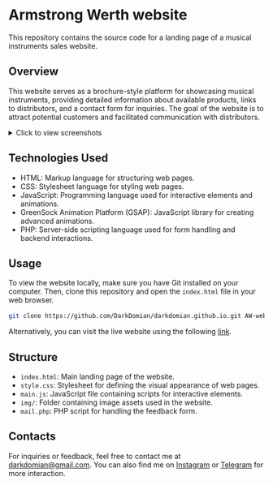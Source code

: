 # Armstrong Werth website

This repository contains the source code for a landing page of a musical instruments sales website.

## Overview

This website serves as a brochure-style platform for showcasing musical instruments, providing detailed information about available products, links to distributors, and a contact form for inquiries. The goal of the website is to attract potential customers and facilitated communication with distributors.

<details>
  <summary>Click to view screenshots</summary>

  ![Welcome](screenshots/welcome-section.jpg)
  ![Products](screenshots/products.jpg)
  ![timeline](screenshots/timeline.jpg)
  ![retailers](screenshots/retailers.jpg)
  ![feedback](screenshots/feedback.jpg)
</details>

## Technologies Used

- HTML: Markup language for structuring web pages.
- CSS: Stylesheet language for styling web pages.
- JavaScript: Programming language used for interactive elements and animations.
- GreenSock Animation Platform (GSAP): JavaScript library for creating advanced animations.
- PHP: Server-side scripting language used for form handling and backend interactions.

## Usage

To view the website locally, make sure you have Git installed on your computer. Then, clone this repository and open the `index.html` file in your web browser.

```bash
git clone https://github.com/DarkDomian/darkdomian.github.io.git AW-website
```

Alternatively, you can visit the live website using the following [link](https://new.aw-oboe.com.au).

## Structure

- `index.html`: Main landing page of the website.
- `style.css`: Stylesheet for defining the visual appearance of web pages.
- `main.js`: JavaScript file containing scripts for interactive elements.
- `img/`: Folder containing image assets used in the website.
- `mail.php`: PHP script for handling the feedback form.

## Contacts

For inquiries or feedback, feel free to contact me at [darkdomian@gmail.com](mailto:darkdomian@gmail.com).
You can also find me on [Instagram](https://www.instagram.com/darkdomian) or [Telegram](https://t.me/DarkVib) for more interaction.